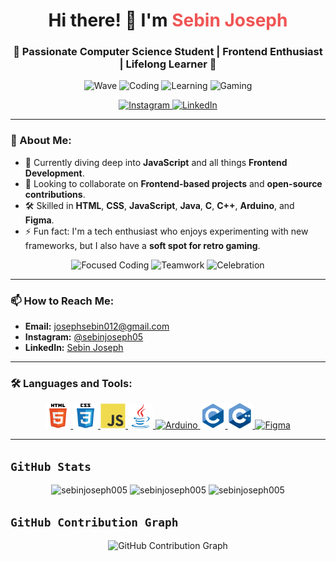 <h1 align="center">Hi there! 👋 I'm <span style="color:#f05454">Sebin Joseph</span></h1>
<h3 align="center">🚀 Passionate Computer Science Student | Frontend Enthusiast | Lifelong Learner 🌟</h3>

<p align="center">
  <img src="https://media.giphy.com/media/l1J9q5v3HcGFOQ0gA/giphy.gif" width="50" alt="Wave">
  <img src="https://media.giphy.com/media/3oEjI5XjQh6u1NkqG0/giphy.gif" width="50" alt="Coding">
  <img src="https://media.giphy.com/media/1iFGx5p5qP4BX4nBB2/giphy.gif" width="50" alt="Learning">
  <img src="https://media.giphy.com/media/l2JdU8n1GxVee1w2w/giphy.gif" width="50" alt="Gaming">
</p>

<p align="center">
 
  <a href="https://instagram.com/sebinjoseph05" target="_blank">
    <img src="https://img.shields.io/badge/Instagram-E4405F?style=for-the-badge&logo=instagram&logoColor=white" alt="Instagram" />
  </a>
  <a href="https://www.linkedin.com/in/sebin-joseph-594370286/" target="_blank">
    <img src="https://img.shields.io/badge/LinkedIn-0077B5?style=for-the-badge&logo=linkedin&logoColor=white" alt="LinkedIn" />
  </a>
</p>

---

### 🌟 About Me:
- 🌱 Currently diving deep into **JavaScript** and all things **Frontend Development**.
- 👯 Looking to collaborate on **Frontend-based projects** and **open-source contributions**.
- 🛠️ Skilled in **HTML**, **CSS**, **JavaScript**, **Java**, **C**, **C++**, **Arduino**, and **Figma**.
- ⚡ Fun fact: I'm a tech enthusiast who enjoys experimenting with new frameworks, but I also have a **soft spot for retro gaming**.

<p align="center">
  <img src="https://media.giphy.com/media/3o6Zt0wN6mcGz8HZG4/giphy.gif" width="100" alt="Focused Coding">
  <img src="https://media.giphy.com/media/26AHONQ79FdWZhAI0/giphy.gif" width="100" alt="Teamwork">
  <img src="https://media.giphy.com/media/3oEjI6SIIHBdRxXI40/giphy.gif" width="100" alt="Celebration">
</p>

---

### 📫 How to Reach Me:
- **Email:** [josephsebin012@gmail.com](mailto:josephsebin012@gmail.com)
- **Instagram:** [@sebinjoseph05](https://instagram.com/sebinjoseph05)
- **LinkedIn:** [Sebin Joseph](https://www.linkedin.com/in/sebin-joseph-594370286/)

---

### 🛠️ Languages and Tools:

<p align="center"> 
  <a href="https://www.w3.org/html/" target="_blank">
    <img src="https://raw.githubusercontent.com/devicons/devicon/master/icons/html5/html5-original-wordmark.svg" alt="HTML5" width="40" height="40"/>
  </a>
  <a href="https://www.w3schools.com/css/" target="_blank">
    <img src="https://raw.githubusercontent.com/devicons/devicon/master/icons/css3/css3-original-wordmark.svg" alt="CSS3" width="40" height="40"/>
  </a>
  <a href="https://developer.mozilla.org/en-US/docs/Web/JavaScript" target="_blank">
    <img src="https://raw.githubusercontent.com/devicons/devicon/master/icons/javascript/javascript-original.svg" alt="JavaScript" width="40" height="40"/> 
  </a> 
  <a href="https://www.java.com" target="_blank">
    <img src="https://raw.githubusercontent.com/devicons/devicon/master/icons/java/java-original.svg" alt="Java" width="40" height="40"/>
  </a>
  <a href="https://www.arduino.cc/" target="_blank">
    <img src="https://cdn.worldvectorlogo.com/logos/arduino-1.svg" alt="Arduino" width="40" height="40"/>
  </a>
  <a href="https://www.cprogramming.com/" target="_blank">
    <img src="https://raw.githubusercontent.com/devicons/devicon/master/icons/c/c-original.svg" alt="C" width="40" height="40"/>
  </a>
  <a href="https://isocpp.org/" target="_blank">
    <img src="https://raw.githubusercontent.com/devicons/devicon/master/icons/cplusplus/cplusplus-original.svg" alt="C++" width="40" height="40"/>
  </a>
  <a href="https://www.figma.com/" target="_blank">
    <img src="https://www.vectorlogo.zone/logos/figma/figma-icon.svg" alt="Figma" width="40" height="40"/>
  </a>
</p>

---

## `GitHub Stats`
<p align="center">
  <img src="https://github-readme-stats.vercel.app/api?username=sebinjoseph005&show_icons=true&locale=en&theme=dracula" alt="sebinjoseph005" />
  <img src="https://github-readme-streak-stats.herokuapp.com/?user=sebinjoseph005&theme=dracula" alt="sebinjoseph005" />
  <img src="https://github-readme-stats.vercel.app/api/top-langs?username=sebinjoseph005&show_icons=true&locale=en&layout=compact&theme=dracula" alt="sebinjoseph005" />
</p>

## `GitHub Contribution Graph`
<p align="center">
  <img src="https://github-readme-activity-graph.vercel.app/graph?username=sebinjoseph005&theme=dracula&bg_color=000000&line_color=FF69B4&point_color=FFD700" alt="GitHub Contribution Graph" />
</p>



